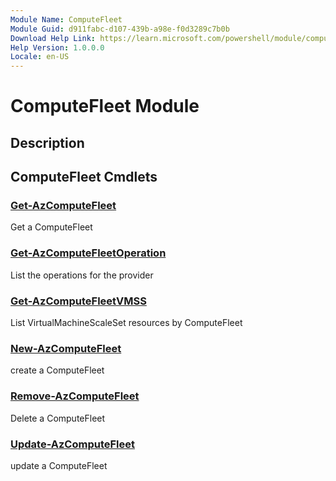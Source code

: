 ```yaml
---
Module Name: ComputeFleet
Module Guid: d911fabc-d107-439b-a98e-f0d3289c7b0b
Download Help Link: https://learn.microsoft.com/powershell/module/computefleet
Help Version: 1.0.0.0
Locale: en-US
---
```


# ComputeFleet Module
## Description


## ComputeFleet Cmdlets
### [Get-AzComputeFleet](Get-AzComputeFleet.md)
Get a ComputeFleet

### [Get-AzComputeFleetOperation](Get-AzComputeFleetOperation.md)
List the operations for the provider

### [Get-AzComputeFleetVMSS](Get-AzComputeFleetVMSS.md)
List VirtualMachineScaleSet resources by ComputeFleet

### [New-AzComputeFleet](New-AzComputeFleet.md)
create a ComputeFleet

### [Remove-AzComputeFleet](Remove-AzComputeFleet.md)
Delete a ComputeFleet

### [Update-AzComputeFleet](Update-AzComputeFleet.md)
update a ComputeFleet

